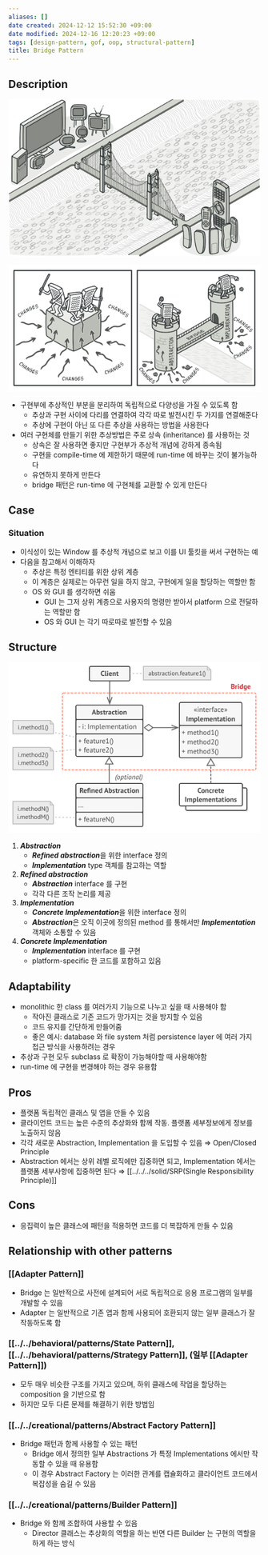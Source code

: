 ```yaml
---
aliases: []
date created: 2024-12-12 15:52:30 +09:00
date modified: 2024-12-16 12:20:23 +09:00
tags: [design-pattern, gof, oop, structural-pattern]
title: Bridge Pattern
---
```


## Description

![Untitled](../../../../../_assets/oop/Untitled%2046.png)

![Untitled](../../../../../_assets/oop/Untitled%2047.png)

- 구현부에 추상적인 부분을 분리하여 독립적으로 다양성을 가질 수 있도록 함
  - 추상과 구현 사이에 다리를 연결하여 각각 따로 발전시킨 두 가지를 연결해준다
  - 추상에 구현이 아닌 또 다른 추상을 사용하는 방법을 사용한다
- 여러 구현체를 만들기 위한 추상방법은 주로 상속 (inheritance) 를 사용하는 것
  - 상속은 잘 사용하면 좋지만 구현부가 추상적 개념에 강하게 종속됨
  - 구현을 compile-time 에 제한하기 때문에 run-time 에 바꾸는 것이 불가능하다
  - 유연하지 못하게 만든다
  - bridge 패턴은 run-time 에 구현체를 교환할 수 있게 만든다

## Case

### Situation

- 이식성이 있는 Window 를 추상적 개념으로 보고 이를 UI 툴킷을 써서 구현하는 예
- 다음을 참고해서 이해하자
  - 추상은 특정 엔티티를 위한 상위 계층
  - 이 계층은 실제로는 아무런 일을 하지 않고, 구현에게 일을 할당하는 역할만 함
  - OS 와 GUI 를 생각하면 쉬움
    - GUI 는 그저 상위 계층으로 사용자의 명령만 받아서 platform 으로 전달하는 역할만 함
    - OS 와 GUI 는 각기 따로따로 발전할 수 있음

## Structure

![Untitled](../../../../../_assets/oop/Untitled%2048.png)

1. ***Abstraction***
    - ***Refined abstraction***을 위한 interface 정의
    - ***Implementation*** type 객체를 참고하는 역할
2. ***Refined abstraction***
    - ***Abstraction*** interface 를 구현
    - 각각 다른 조작 논리를 제공
3. ***Implementation***
    - ***Concrete Implementation***을 위한 interface 정의
    - ***Abstraction***은 오직 이곳에 정의된 method 를 통해서만 ***Implementation*** 객체와 소통할 수 있음
4. ***Concrete Implementation***
    - ***Implementation*** interface 를 구현
    - platform-specific 한 코드를 포함하고 있음

## Adaptability

- monolithic 한 class 를 여러가지 기능으로 나누고 싶을 때 사용해야 함
  - 작아진 클래스로 기존 코드가 망가지는 것을 방지할 수 있음
  - 코드 유지를 간단하게 만들어줌
  - 좋은 예시: database 와 file system 처럼 persistence layer 에 여러 가지 접근 방식을 사용하려는 경우
- 추상과 구현 모두 subclass 로 확장이 가능해야할 때 사용해야함
- run-time 에 구현을 변경해야 하는 경우 유용함

## Pros

- 플랫폼 독립적인 클래스 및 앱을 만들 수 있음
- 클라이언트 코드는 높은 수준의 추상화와 함께 작동. 플랫폼 세부정보에게 정보를 노출하지 않음
- 각각 새로운 Abstraction, Implementation 을 도입할 수 있음 ⇒ Open/Closed Principle
- Abstraction 에서는 상위 레벨 로직에만 집중하면 되고, Implementation 에서는 플랫폼 세부사항에 집중하면 된다 ⇒ [[../../../solid/SRP(Single Responsibility Principle)]]

## Cons

- 응집력이 높은 클래스에 패턴을 적용하면 코드를 더 복잡하게 만들 수 있음

## Relationship with other patterns

### [[Adapter Pattern]]

- Bridge 는 일반적으로 사전에 설계되어 서로 독립적으로 응용 프로그램의 일부를 개발할 수 있음
- Adapter 는 일반적으로 기존 앱과 함께 사용되어 호환되지 않는 일부 클래스가 잘 작동하도록 함

### [[../../behavioral/patterns/State Pattern]], [[../../behavioral/patterns/Strategy Pattern]], (일부 [[Adapter Pattern]])

- 모두 매우 비슷한 구조를 가지고 있으며, 하위 클래스에 작업을 할당하는 composition 을 기반으로 함
- 하지만 모두 다른 문제를 해결하기 위한 방법임

### [[../../creational/patterns/Abstract Factory Pattern]]

- Bridge 패턴과 함께 사용할 수 있는 패턴
  - Bridge 에서 정의한 일부 Abstractions 가 특정 Implementations 에서만 작동할 수 있을 때 유용함
  - 이 경우 Abstract Factory 는 이러한 관계를 캡슐화하고 클라이언트 코드에서 복잡성을 숨길 수 있음

### [[../../creational/patterns/Builder Pattern]]

- Bridge 와 함께 조합하여 사용할 수 있음
  - Director 클래스는 추상화의 역할을 하는 반면 다른 Builder 는 구현의 역할을 하게 하는 방식
